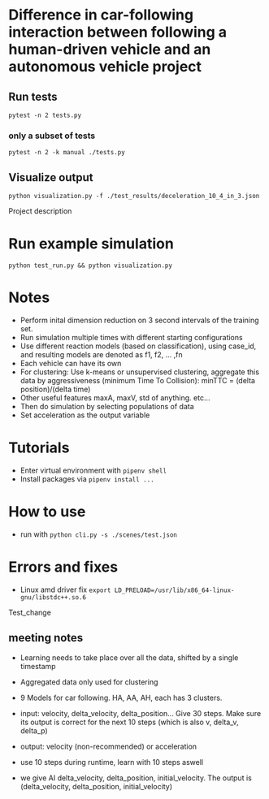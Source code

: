 # Difference in car-following interaction between following a human-driven vehicle and an autonomous vehicle project

## Run tests

`pytest -n 2 tests.py`

### only a subset of tests

`pytest -n 2 -k manual ./tests.py`

## Visualize output

`python visualization.py -f ./test_results/deceleration_10_4_in_3.json`

Project description

# Run example simulation

`python test_run.py && python visualization.py`

# Notes

- Perform inital dimension reduction on 3 second intervals of the training set.
- Run simulation multiple times with different starting configurations
- Use different reaction models (based on classification), using case_id, and resulting models are denoted as f1, f2, ... ,fn
- Each vehicle can have its own
- For clustering: Use k-means or unsupervised clustering, aggregate this data by aggressiveness (minimum Time To Collision): minTTC = (delta position)/(delta time)
- Other useful features maxA, maxV, std of anything. etc...
- Then do simulation by selecting populations of data
- Set acceleration as the output variable

# Tutorials

- Enter virtual environment with `pipenv shell`
- Install packages via `pipenv install ...`

# How to use

- run with `python cli.py -s ./scenes/test.json`

# Errors and fixes

- Linux amd driver fix `export LD_PRELOAD=/usr/lib/x86_64-linux-gnu/libstdc++.so.6`

Test_change

## meeting notes

- Learning needs to take place over all the data, shifted by a single timestamp
- Aggregated data only used for clustering
- 9 Models for car following. HA, AA, AH, each has 3 clusters.
- input: velocity, delta_velocity, delta_position... Give 30 steps. Make sure its output is correct for the next 10 steps (which is also v, delta_v, delta_p)
- output: velocity (non-recommended) or acceleration
- use 10 steps during runtime, learn with 10 steps aswell

- we give AI delta_velocity, delta_position, initial_velocity. The output is (delta_velocity, delta_position, initial_velocity)
